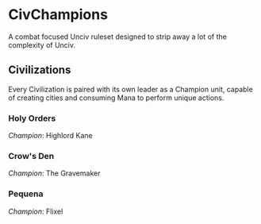 # CivChampions
A combat focused Unciv ruleset designed to strip away a lot of the complexity of Unciv. 
## Civilizations
Every Civilization is paired with its own leader as a Champion unit, capable of creating cities and consuming Mana to perform unique actions.
### Holy Orders
*Champion*: Highlord Kane
### Crow's Den
*Champion*: The Gravemaker
### Pequena
*Champion*: Flixel
